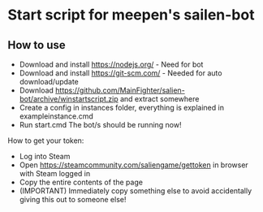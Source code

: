# Start script for meepen's sailen-bot

## How to use

- Download and install https://nodejs.org/ - Need for bot
- Download and install https://git-scm.com/ - Needed for auto download/update
- Download https://github.com/MainFighter/salien-bot/archive/winstartscript.zip and extract somewhere
- Create a config in instances folder, everything is explained in exampleinstance.cmd
- Run start.cmd
The bot/s should be running now!

How to get your token:
- Log into Steam
- Open https://steamcommunity.com/saliengame/gettoken in browser with Steam logged in
- Copy the entire contents of the page
- (IMPORTANT) Immediately copy something else to avoid accidentally giving this out to someone else!

